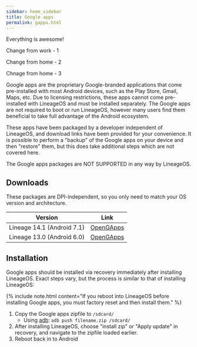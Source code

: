 ```yaml
---
sidebar: home_sidebar
title: Google apps
permalink: gapps.html
---
```

Everything is awesome!

Change from work - 1

Change from home - 2

Chnage from home - 3

Google apps are the proprietary Google-branded applications that come pre-installed with most Android devices, such as the Play Store, Gmail, Maps, etc.
Due to licensing restrictions, these apps cannot come pre-installed with LineageOS and must be installed separately. The Google apps are not required to
boot or run LineageOS, however many users find them beneficial to take full advantage of the Android ecosystem.

These apps have been packaged by a developer independent of LineageOS, and download links have been provided for your convenience. It is possible to perform
a "backup" of the Google apps on your device and then "restore" them, but this does take additional steps which are not covered here.

The Google apps packages are NOT SUPPORTED in any way by LineageOS.

## Downloads

These packages are DPI-independent, so you only need to match your OS version and architecture.

|Version                   |Link                                                   |
|--------------------------|-------------------------------------------------------|
|Lineage 14.1 (Android 7.1)|[OpenGApps](http://opengapps.org/?api=7.1&variant=nano)|
|Lineage 13.0 (Android 6.0)|[OpenGApps](http://opengapps.org/?api=6.0&variant=nano)|

## Installation

Google apps should be installed via recovery immediately after installing LineageOS. Exact steps vary, but the process is similar to that of installing LineageOS:

{% include note.html content="If you reboot into LineageOS before installing Google apps, you must factory reset and then install them." %}

1. Copy the Google apps zipfile to `/sdcard/`
    * Using [adb](adb_fastboot_guide.html): `adb push filename.zip /sdcard/`
2. After installing LineageOS, choose "install zip" or "Apply update" in recovery, and navigate to the zipfile loaded earlier.
3. Reboot back in to Android
